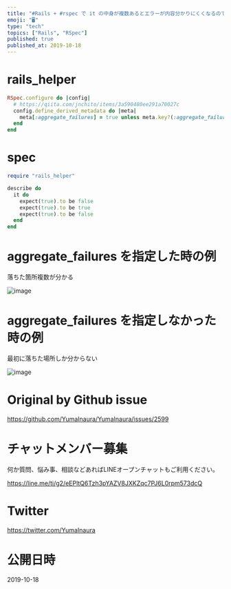 ```yaml
---
title: "#Rails + #rspec で it の中身が複数あるとエラーが内容分かりにくくなるのでデフォルトで aggregate_failure"
emoji: "🖥"
type: "tech"
topics: ["Rails", "RSpec"]
published: true
published_at: 2019-10-18
---
```


# rails_helper

```rb
RSpec.configure do |config|
  # https://qiita.com/jnchito/items/3a590480ee291a70027c
  config.define_derived_metadata do |meta|
    meta[:aggregate_failures] = true unless meta.key?(:aggregate_failures)
  end
end
```

# spec

```rb
require "rails_helper"

describe do
  it do
    expect(true).to be false
    expect(true).to be true
    expect(true).to be false
  end
end
```

# aggregate_failures を指定した時の例

落ちた箇所複数が分かる

![image](https://user-images.githubusercontent.com/13635059/67055793-6b51a280-f184-11e9-9a47-29643f7c7bba.png)


# aggregate_failures を指定しなかった時の例

最初に落ちた場所しか分からない

![image](https://user-images.githubusercontent.com/13635059/67055810-7c9aaf00-f184-11e9-8c7d-a7c7e91f07d2.png)


# Original by Github issue

https://github.com/YumaInaura/YumaInaura/issues/2599








<!-- Update From Qiita API -->

# チャットメンバー募集


何か質問、悩み事、相談などあればLINEオープンチャットもご利用ください。

https://line.me/ti/g2/eEPltQ6Tzh3pYAZV8JXKZqc7PJ6L0rpm573dcQ





# Twitter


https://twitter.com/YumaInaura


<!-- Update From Qiita API -->



# 公開日時

2019-10-18
